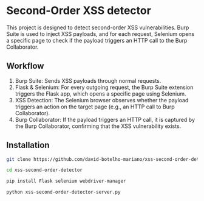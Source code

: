 # Second-Order XSS detector

This project is designed to detect second-order XSS vulnerabilities. Burp Suite is used to inject XSS payloads, and for each request, Selenium opens a specific page to check if the payload triggers an HTTP call to the Burp Collaborator.

## Workflow
1. Burp Suite: Sends XSS payloads through normal requests.
2. Flask & Selenium: For every outgoing request, the Burp Suite extension triggers the Flask app, which opens a specific page using Selenium.
3. XSS Detection: The Selenium browser observes whether the payload triggers an action on the target page (e.g., an HTTP call to Burp Collaborator).
4. Burp Collaborator: If the payload triggers an HTTP call, it is captured by the Burp Collaborator, confirming that the XSS vulnerability exists.

## Installation

```bash
git clone https://github.com/david-botelho-mariano/xss-second-order-detector
```

```bash
cd xss-second-order-detector
```

```bash
pip install Flask selenium webdriver-manager
```

```bash
python xss-second-order-detector-server.py
```
